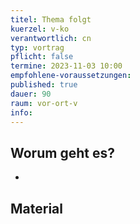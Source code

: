 ```yaml
---
titel: Thema folgt
kuerzel: v-ko
verantwortlich: cn
typ: vortrag
pflicht: false
termine: 2023-11-03 10:00
empfohlene-voraussetzungen: 
published: true
dauer: 90
raum: vor-ort-v
info: 
---
```



## Worum geht es?
-

## Material


